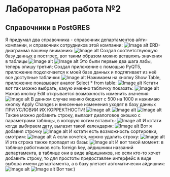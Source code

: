 # Лабораторная работа №2 
## Справочники в PostGRES
Я придумал два справочника - справочник департаментов айти-компании, и справочник сотрудников этой компании:
![Image alt](https://github.com/Malionkin/HRM-/raw/master/src_hrm/Screenshot_1.png)
ERD-диаграмма вашему вниманию:
![Image alt](https://github.com/Malionkin/HRM-/raw/master/src_hrm/Screenshot_2.png)
Создал соответствующую базу данных в постгрес, вот таким образом можно вставлять значения в таблицы
![Image alt](https://github.com/Malionkin/HRM-/raw/master/src_hrm/Screenshot_3.png)
![Image alt](https://github.com/Malionkin/HRM-/raw/master/src_hrm/Screenshot_4.png)
Это были первые два шага лабы, теперь опишу третий; Создал приложение с помощью PyQT5, приложение подключается к моей базе данных и подтягивает из неё все доступные таблички:
![Image alt](https://github.com/Malionkin/HRM-/raw/master/src_hrm/Screenshot_5.png)
Нажимаем на кнопку Show Table, приложение показывает аналог Select * from table:
![Image alt](https://github.com/Malionkin/HRM-/raw/master/src_hrm/Screenshot_6.png)
Кстати вот так можно выбрать, какую именно табличку показать:
![Image alt](https://github.com/Malionkin/HRM-/raw/master/src_hrm/Screenshot_7.png)
Нажав кнопку Edit открывается возможность изменить значения:
![Image alt](https://github.com/Malionkin/HRM-/raw/master/src_hrm/Screenshot_8.png)
В данном случае меняю бюджет с 500 на 1000 и нажимаю кнопку Apply Changes и внесенные изменения уходят в базу данных ПРИ УСЛОВИИ ИХ КОРРЕКТНОСТИ!
![Image alt](https://github.com/Malionkin/HRM-/raw/master/src_hrm/Screenshot_9.png)
![Image alt](https://github.com/Malionkin/HRM-/raw/master/src_hrm/Screenshot_10.png)
![Image alt](https://github.com/Malionkin/HRM-/raw/master/src_hrm/Screenshot_11.png)
Также можно добавить строку, вылазит диалоговое окошко с параметрами таблицы, в которую хотим вставить:
![Image alt](https://github.com/Malionkin/HRM-/raw/master/src_hrm/Screenshot_12.png)
И кстати когда выбираем дату, вылазит такой календарик:
![Image alt](https://github.com/Malionkin/HRM-/raw/master/src_hrm/Screenshot_13.png)
Вот я добавил строчку
![Image alt](https://github.com/Malionkin/HRM-/raw/master/src_hrm/Screenshot_14.png)
И кстати есть возможность сортировки, смотрим:
![Image alt](https://github.com/Malionkin/HRM-/raw/master/src_hrm/Screenshot_15.png)
А если хочется, можно удалить строку:
![Image alt](https://github.com/Malionkin/HRM-/raw/master/src_hrm/Screenshot_16.png)
И эта строка также пропадет из базы:
![Image alt](https://github.com/Malionkin/HRM-/raw/master/src_hrm/Screenshot_17.png)
И вот такой момент: в таблице работников есть foreign key, айдишники названий департамента, в таблице они в виде айдишников, но если кто-то хочет добавить строку, то для простоты предоставлен интерфейс в виде выбора имени департамента, а в базу улетает автоматически айдишник:
![Image alt](https://github.com/Malionkin/HRM-/raw/master/src_hrm/Screenshot_18.png)
![Image alt](https://github.com/Malionkin/HRM-/raw/master/src_hrm/Screenshot_19.png)
Вот так:)

